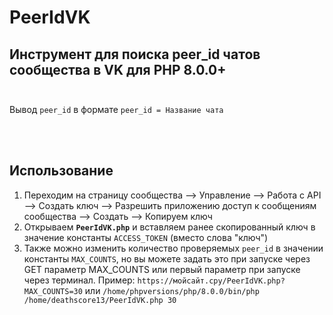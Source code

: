 # PeerIdVK
## Инструмент для поиска peer_id чатов сообщества в VK для PHP 8.0.0+<br><br>

Вывод `peer_id` в формате `peer_id = Название чата`

<br><br>
## Использование
1. Переходим на страницу сообщества --> Управление --> Работа с API --> Создать ключ --> Разрешить приложению доступ к сообщениям сообщества --> Создать --> Копируем ключ
2. Открываем **`PeerIdVK.php`** и вставляем ранее скопированный ключ в значение константы `ACCESS_TOKEN` (вместо слова "ключ")
3. Также можно изменить количество проверяемых `peer_id` в значении константы `MAX_COUNTS`, но вы можете задать это при запуске через GET параметр MAX_COUNTS или первый параметр при запуске через терминал. Пример: `https://мойсайт.сру/PeerIdVK.php?MAX_COUNTS=30` или `/home/phpversions/php/8.0.0/bin/php /home/deathscore13/PeerIdVK.php 30`
